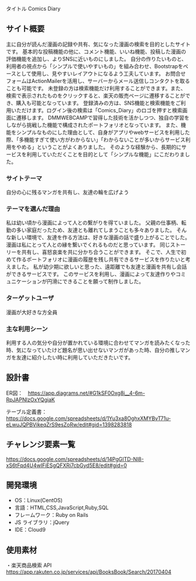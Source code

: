 タイトル
Comics Diary

## サイト概要

主に自分が読んだ漫画の記録や共有、気になった漫画の検索を目的としたサイトです。
基本的な投稿機能の他に、コメント機能、いいね機能、投稿した漫画の評価機能を追加し、よりSNSに近いものにしました。
自分の作りたいものと、利用者の視点から「シンプルで使いやすいもの」を組み合わせ、Bootstrapをベースとして使用し、見やすいレイアウトになるよう工夫しています。
お問合せフォームはActionMailerを活用し、サーバーからメール送信しコンタクトを取ることも可能です。
未登録の方は検索機能だけ利用することができます。また、検索で表示されたものをクリックすると、楽天の販売ページに遷移することができ、購入も可能となっています。
登録済みの方は、SNS機能と検索機能をご利用いただけます。ログイン後の検索は「Comics_Diary」のロゴを押すと検索画面に遷移します。
DMMWEBCAMPで習得した技術を活かしつつ、独自の学習をしながら挑戦した機能で構成されたポートフォリオとなっています。
また、機能をシンプルなものにした理由として、自身がアプリやwebサービスを利用した際、「多機能すぎて使い方がわからない」「わからないことが多いからサービス利用をやめる」ということがよくありました。
そのような経験から、長期的にサービスを利用していただくことを目的として「シンプルな機能」にこだわりました。



### サイトテーマ

自分の心に残るマンガを共有し、友達の輪を広げよう

### テーマを選んだ理由

私は幼い頃から漫画によって人との繋がりを得ていました。
父親の仕事柄、転勤の多い家庭だったため、友達とも離れてしまうことも多々ありました。
そんな新しい環境で、友達を作る方法は、好きな漫画の話で盛り上がることでした。漫画は私にとって人との縁を繋いでくれるものだと思っています。
同じストーリーを共有し、喜怒哀楽を共に分かち合うことができます。
そこで、人生で初めて作るポートフォリオに漫画の履歴を残し共有できるサービスを作りたいと考えました。
私が幼少期に欲しいと思った、遠距離でも友達と漫画を共有し会話ができるサービスです。
このサービスを利用し、漫画によって友達作りやコミュニケーションが円滑にできることを願って制作しました。

### ターゲットユーザ

漫画が大好きな方全員

### 主な利用シーン

利用する人の気分や自分が置かれている環境に合わせてマンガを読みたくなった時、気になっていたけど題名が思い出せないマンガがあった時、自分の推しマンガを友達に紹介したい時に利用していただきたいです。

## 設計書
ER図：　https://app.diagrams.net/#G1kSF0Oxg8i__4-6m-RpJAPNIzOxYQgiaK

テーブル定義書：　https://docs.google.com/spreadsheets/d/1Yu3xa8OghxXMYBvT71u-eLwuJQPBVikeqZrS9esZoRw/edit#gid=1398283818

## チャレンジ要素一覧

https://docs.google.com/spreadsheets/d/14PgGITD-Nl8-xS6tFqd4U4wIFiESgQFXRi7cbGyd5E8/edit#gid=0

## 開発環境

- OS：Linux(CentOS)
- 言語：HTML,CSS,JavaScript,Ruby,SQL
- フレームワーク：Ruby on Rails
- JS ライブラリ：jQuery
- IDE：Cloud9

## 使用素材

・楽天商品検索 API  
https://app.rakuten.co.jp/services/api/BooksBook/Search/20170404

